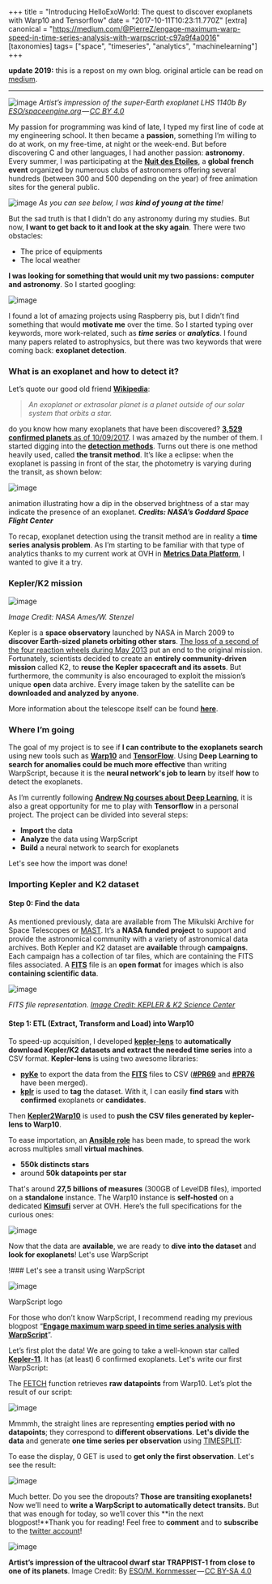+++
title = "Introducing HelloExoWorld: The quest to discover exoplanets with Warp10 and Tensorflow"
date = "2017-10-11T10:23:11.770Z"
[extra]
canonical = "https://medium.com/@PierreZ/engage-maximum-warp-speed-in-time-series-analysis-with-warpscript-c97a9f4a0016"
[taxonomies]
tags= ["space", "timeseries", "analytics", "machinelearning"]
+++

**update 2019:** this is a repost on my own blog. original article can be read on [medium](https://medium.com/helloexoworld/introducing-helloexoworld-the-quest-to-discover-exoplanets-with-warp10-and-tensorflow-e50f6e669915).

---

![image](/images/introducing-helloexoworld-the-quest-to-discover-exoplanets-with-warp10-and-tensorflow/1.jpeg)
*Artist’s impression of the super-Earth exoplanet LHS 1140b By [ESO/spaceengine.org](https://www.eso.org/public/images/eso1712a/) — [CC BY 4.0](http://creativecommons.org/licenses/by/4.0)*

My passion for programming was kind of late, I typed my first line of code at my engineering school. It then became a **passion**, something I’m willing to do at work, on my free-time, at night or the week-end. But before discovering C and other languages, I had another passion: **astronomy**. Every summer, I was participating at the [**Nuit des Etoiles**](https://www.afastronomie.fr/les-nuits-des-etoiles), a **global french event** organized by numerous clubs of astronomers offering several hundreds (between 300 and 500 depending on the year) of free animation sites for the general public.

![image](/images/introducing-helloexoworld-the-quest-to-discover-exoplanets-with-warp10-and-tensorflow/2.png)
*As you can see below, I was **kind of young at the time**!*

But the sad truth is that I didn’t do any astronomy during my studies. But now, **I want to get back to it and look at the sky again**. There were two obstacles:

* The price of equipments
* The local weather

**I was looking for something that would unit my two passions: computer and astronomy**. So I started googling:

![image](/images/introducing-helloexoworld-the-quest-to-discover-exoplanets-with-warp10-and-tensorflow/3.png)

I found a lot of amazing projects using Raspberry pis, but I didn’t find something that would **motivate me** over the time. So I started typing over keywords, more work-related, such as ***time series*** or ***analytics***. I found many papers related to astrophysics, but there was two keywords that were coming back: **exoplanet detection**.

### What is an exoplanet and how to detect it?

Let’s quote our good old friend [**Wikipedia**](https://en.wikipedia.org/wiki/Exoplanet):
> *An exoplanet or extrasolar planet is a planet outside of our solar system that orbits a star.*

do you know how many exoplanets that have been discovered? [**3,529 confirmed planets** as of 10/09/2017](https://exoplanetarchive.ipac.caltech.edu/). I was amazed by the number of them. I started digging into the [**detection methods**](https://en.wikipedia.org/wiki/Methods_of_detecting_exoplanets). Turns out there is one method heavily used, called **the transit method**. It’s like a eclipse: when the exoplanet is passing in front of the star, the photometry is varying during the transit, as shown below:

![image](/images/introducing-helloexoworld-the-quest-to-discover-exoplanets-with-warp10-and-tensorflow/4.gif)

animation illustrating how a dip in the observed brightness of a star may indicate the presence of an exoplanet. ***Credits: NASA’s Goddard Space Flight Center***

To recap, exoplanet detection using the transit method are in reality a **time series analysis problem**. As I’m starting to be familiar with that type of analytics thanks to my current work at OVH in [**Metrics Data Platform**](https://www.ovh.com/fr/data-platforms/metrics/), I wanted to give it a try.

### Kepler/K2 mission

![image](/images/introducing-helloexoworld-the-quest-to-discover-exoplanets-with-warp10-and-tensorflow/5.jpeg)

*Image Credit: NASA Ames/W. Stenzel*

Kepler is a **space observatory** launched by NASA in March 2009 to **discover Earth-sized planets orbiting other stars**. [The loss of a second of the four reaction wheels during May 2013](https://www.nasa.gov/feature/ames/nasas-k2-mission-the-kepler-space-telescopes-second-chance-to-shine) put an end to the original mission. Fortunately, scientists decided to create an **entirely community-driven mission** called K2, to **reuse the Kepler spacecraft and its assets**. But furthermore, the community is also encouraged to exploit the mission’s unique **open** data archive. Every image taken by the satellite can be **downloaded and analyzed by anyone**.

More information about the telescope itself can be found [**here**](https://keplerscience.arc.nasa.gov/the-kepler-space-telescope.html).

### Where I’m going

The goal of my project is to see if **I can contribute to the exoplanets search** using new tools such as [**Warp10**](http://www.warp10.io) and [**TensorFlow**](https://tensorflow.org/). Using **Deep Learning to search for anomalies could be much more effective** than writing WarpScript, because it is the **neural network&#39;s job to learn** by itself **how** to detect the exoplanets.

As I’m currently following [**Andrew Ng courses about Deep Learning**](https://www.coursera.org/learn/neural-networks-deep-learning), it is also a great opportunity for me to play with **Tensorflow** in a personal project. The project can be divided into several steps:

* **Import** the data
* **Analyze** the data using WarpScript
* **Build** a neural network to search for exoplanets

Let&#39;s see how the import was done!

### Importing Kepler and K2 dataset

#### Step 0: Find the data

As mentioned previously, data are available from The Mikulski Archive for Space Telescopes or [MAST](https://archive.stsci.edu/). It’s a **NASA funded project** to support and provide the astronomical community with a variety of astronomical data archives. Both Kepler and K2 dataset are **available** through **campaigns**. Each campaign has a collection of tar files, which are containing the FITS files associated. A [**FITS**](https://en.wikipedia.org/wiki/FITS) file is an **open format** for images which is also **containing scientific data**.

![image](/images/introducing-helloexoworld-the-quest-to-discover-exoplanets-with-warp10-and-tensorflow/6.png)

*FITS file representation.* [_Image Credit: KEPLER &amp; K2 Science Center_](https://keplerscience.arc.nasa.gov/k2-observing.html)

#### Step 1: ETL (Extract, Transform and Load) into Warp10

To speed-up acquisition, I developed [**kepler-lens**](https://github.com/PierreZ/kepler-lens) to **automatically** **download Kepler/K2 datasets and extract the needed time series** into a CSV format. **Kepler-lens** is using two awesome libraries:

* [**pyKe**](https://github.com/KeplerGO/PyKE) to export the data from the [**FITS**](https://en.wikipedia.org/wiki/FITS) files to CSV ([**#PR69**](https://github.com/KeplerGO/PyKE/pull/69) and [**#PR76**](https://github.com/KeplerGO/PyKE/pull/76)  have been merged).
* [**kplr**](https://github.com/dfm/kplr) is used to **tag** the dataset. With it, I can easily **find stars** with **confirmed** exoplanets or **candidates**.

Then [**Kepler2Warp10**](https://github.com/PierreZ/kepler2warp10) is used to **push the CSV files generated by kepler-lens to Warp10**.

To ease importation, an [**Ansible role**](https://github.com/PierreZ/kepler2warp10-ansible)  has been made, to spread the work across multiples small **virtual machines**.

* **550k distincts stars**
* around **50k datapoints per star**

That&#39;s around **27,5 billions of measures** (300GB of LevelDB files), imported on a **standalone** instance. The Warp10 instance is **self-hosted** on a dedicated [**Kimsufi**](https://www.kimsufi.com/) server at OVH. Here’s the full specifications for the curious ones:

![image](/images/introducing-helloexoworld-the-quest-to-discover-exoplanets-with-warp10-and-tensorflow/7.png)

Now that the data are **available**, we are ready to **dive into the dataset** and **look for exoplanets**! Let&#39;s use WarpScript

!### Let&#39;s see a transit using WarpScript

![image](/images/introducing-helloexoworld-the-quest-to-discover-exoplanets-with-warp10-and-tensorflow/8.png)

WarpScript logo

For those who don’t know WarpScript, I recommend reading my previous blogpost “[**Engage maximum warp speed in time series analysis with WarpScript**](https://medium.com/@PierreZ/engage-maximum-warp-speed-in-time-series-analysis-with-warpscript-c97a9f4a0016)”.

Let’s first plot the data! We are going to take a well-known star called [**Kepler-11**](https://en.wikipedia.org/wiki/Kepler-11). It has (at least) 6 confirmed exoplanets. Let&#39;s write our first WarpScript:

The [FETCH](http://www.warp10.io/reference/functions/function_FETCH) function retrieves **raw datapoints** from Warp10. Let’s plot the result of our script:

![image](/images/introducing-helloexoworld-the-quest-to-discover-exoplanets-with-warp10-and-tensorflow/9.png)

Mmmmh, the straight lines are representing **empties period with no datapoints**; they correspond to **different observations**. **Let&#39;s divide the data** and generate **one time series per observation** using [TIMESPLIT](http://www.warp10.io/reference/functions/function_TIMESPLIT/):

To ease the display, 0 GET is used to **get only the first observation**. Let&#39;s see the result:

![image](/images/introducing-helloexoworld-the-quest-to-discover-exoplanets-with-warp10-and-tensorflow/10.png)

Much better. Do you see the dropouts? **Those are transiting exoplanets!** Now we’ll need to **write a WarpScript to automatically detect transits.** But that was enough for today, so we’ll cover this **in the next blogpost!**Thank you for reading! Feel free to **comment** and to **subscribe** to the [twitter account](https://twitter.com/helloexoworld)!

![image](/images/introducing-helloexoworld-the-quest-to-discover-exoplanets-with-warp10-and-tensorflow/11.jpeg)

**Artist’s impression of the ultracool dwarf star TRAPPIST-1 from close to one of its planets**. Image Credit: By [ESO/M. Kornmesser](http://www.eso.org/public/images/eso1615b/) — [CC BY-SA 4.0](https://creativecommons.org/licenses/by-sa/4.0)
